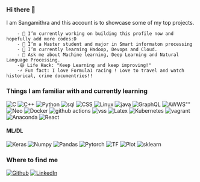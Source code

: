 ### Hi there 👋

I am Sangamithra and this account is to showcase some of my top projects. 

        - 🔭 I’m currently working on building this profile now and hopefully add more codes:D
        - 🔭 I’m a Master student and major in Smart informaton processing
        - 🌱 I’m currently learning Hadoop, Devops and Cloud.
        - 💬 Ask me about Machine learning, Deep Learning and Natural Language Processing. 
        -😄 Life Hack: "Keep Learning and keep improving!" 
        -⚡ Fun fact: I love Formula1 racing ! Love to travel and watch historical, crime documentries!!
       


<h3>Things I am familiar with and currently learning</h3>
<p>
  <img alt="C" src="https://img.shields.io/badge/c-%2300599C.svg?style=for-the-badge&logo=c&logoColor=white" />
  <img alt="C++" src="https://img.shields.io/badge/c++-%2300599C.svg?style=for-the-badge&logo=c%2B%2B&logoColor=white" />
  <img alt="Python" src="https://img.shields.io/badge/python-3670A0?style=for-the-badge&logo=python&logoColor=ffdd54" />
  <img alt="sql" src="https://img.shields.io/badge/mysql-%2300f.svg?style=for-the-badge&logo=mysql&logoColor=white" /
  <img alt="HTML" src="https://img.shields.io/badge/html5-%23E34F26.svg?style=for-the-badge&logo=html5&logoColor=white" />
    <img alt="CSS" src="https://img.shields.io/badge/css3-%231572B6.svg?style=for-the-badge&logo=css3&logoColor=white" />
    <img alt="Linux" src="https://img.shields.io/badge/Linux-FCC624?style=for-the-badge&logo=linux&logoColor=black" />
    <img alt="java" src="https://img.shields.io/badge/java-%23ED8B00.svg?style=for-the-badge&logo=java&logoColor=white" />  
  <img alt="GraphQL" src="https://img.shields.io/badge/-GraphQL-E10098?style=flat-square&logo=graphql&logoColor=white" />  
   <img alt=AWWS"" src="https://img.shields.io/badge/AWS-%23FF9900.svg?style=for-the-badge&logo=amazon-aws&logoColor=white" />
  <img alt="Neo" src="https://img.shields.io/badge/Neo4j-008CC1?style=for-the-badge&logo=neo4j&logoColor=white" />
  <img alt="Docker" src="https://img.shields.io/badge/-Docker-46a2f1?style=flat-square&logo=docker&logoColor=white" />
  <img alt="github actions" src="https://img.shields.io/badge/-Github_Actions-2088FF?style=flat-square&logo=github-actions&logoColor=white" />
   <img alt="vss" src="https://img.shields.io/badge/Visual%20Studio%20Code-0078d7.svg?style=for-the-badge&logo=visual-studio-code&logoColor=white" />
   <img alt="Latex" src="https://img.shields.io/badge/latex-%23008080.svg?style=for-the-badge&logo=latex&logoColor=white" />
   <img alt="Kubernetes" src="https://img.shields.io/badge/kubernetes-%23326ce5.svg?style=for-the-badge&logo=kubernetes&logoColor=white" />
   <img alt="vagrant" src="https://img.shields.io/badge/vagrant-%231563FF.svg?style=for-the-badge&logo=vagrant&logoColor=white" />
   <img alt="Anaconda" src="https://img.shields.io/badge/Anaconda-%2344A833.svg?style=for-the-badge&logo=anaconda&logoColor=white" />
   <img alt="React" src="https://img.shields.io/badge/react-%2320232a.svg?style=for-the-badge&logo=react&logoColor=%2361DAFB" />
  
   
   <h4>ML/DL</h4>
   <p>
    <img alt="Keras" src="https://img.shields.io/badge/Keras-%23D00000.svg?style=for-the-badge&logo=Keras&logoColor=white" />
    <img alt="Numpy" src="https://img.shields.io/badge/numpy-%23013243.svg?style=for-the-badge&logo=numpy&logoColor=white" />
    <img alt="Pandas" src="https://img.shields.io/badge/pandas-%23150458.svg?style=for-the-badge&logo=pandas&logoColor=white" />
    <img alt="Pytorch" src="https://img.shields.io/badge/PyTorch-%23EE4C2C.svg?style=for-the-badge&logo=PyTorch&logoColor=white" />
     <img alt="TF" src="https://img.shields.io/badge/TensorFlow-%23FF6F00.svg?style=for-the-badge&logo=TensorFlow&logoColor=white" />
     <img alt="Plot" src="https://img.shields.io/badge/Plotly-%233F4F75.svg?style=for-the-badge&logo=plotly&logoColor=white" />
     <img alt="sklearn" src="https://img.shields.io/badge/scikit--learn-%23F7931E.svg?style=for-the-badge&logo=scikit-learn&logoColor=white" /><p>
   
  

<h3>Where to find me</h3>
<p><a href="https://github.com/SangamithraPanneerSelvam" target="_blank"><img alt="Github" src="https://img.shields.io/badge/GitHub-%2312100E.svg?&style=for-the-badge&logo=Github&logoColor=white" /></a>  <a href="https://www.linkedin.com/in/sangamithra-panneer-selvam/" target="_blank"><img alt="LinkedIn" src="https://img.shields.io/badge/linkedin-%230077B5.svg?&style=for-the-badge&logo=linkedin&logoColor=white" /></a> 
